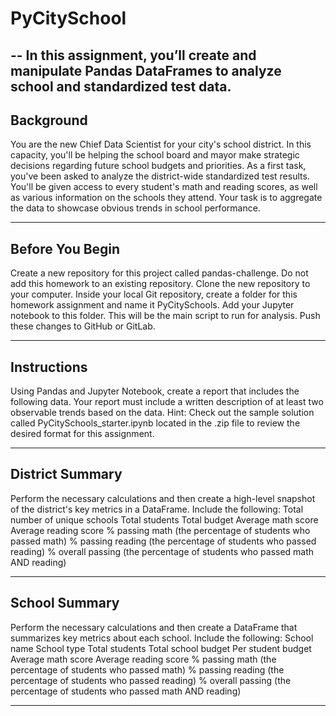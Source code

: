 # PyCitySchool
-- 
In this assignment, you’ll create and manipulate Pandas DataFrames to analyze school and standardized test data.
---

## Background

You are the new Chief Data Scientist for your city's school district. In this capacity, you'll be helping the school board and mayor make strategic decisions regarding future school budgets and priorities.
As a first task, you've been asked to analyze the district-wide standardized test results. You'll be given access to every student's math and reading scores, as well as various information on the schools they attend. Your task is to aggregate the data to showcase obvious trends in school performance.

---

## Before You Begin

Create a new repository for this project called pandas-challenge. Do not add this homework to an existing repository.
Clone the new repository to your computer.
Inside your local Git repository, create a folder for this homework assignment and name it PyCitySchools.
Add your Jupyter notebook to this folder. This will be the main script to run for analysis.
Push these changes to GitHub or GitLab.

---

## Instructions

Using Pandas and Jupyter Notebook, create a report that includes the following data. Your report must include a written description of at least two observable trends based on the data.
Hint: Check out the sample solution called PyCitySchools_starter.ipynb located in the .zip file to review the desired format for this assignment.

---

## District Summary

Perform the necessary calculations and then create a high-level snapshot of the district's key metrics in a DataFrame.
Include the following:
Total number of unique schools
Total students
Total budget
Average math score
Average reading score
% passing math (the percentage of students who passed math)
% passing reading (the percentage of students who passed reading)
% overall passing (the percentage of students who passed math AND reading)

---

## School Summary

Perform the necessary calculations and then create a DataFrame that summarizes key metrics about each school.
Include the following:
School name
School type
Total students
Total school budget
Per student budget
Average math score
Average reading score
% passing math (the percentage of students who passed math)
% passing reading (the percentage of students who passed reading)
% overall passing (the percentage of students who passed math AND reading)

----